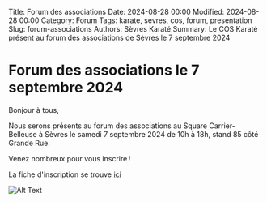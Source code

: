Title: Forum des associations
Date: 2024-08-28 00:00
Modified: 2024-08-28 00:00
Category: Forum 
Tags: karate, sevres, cos, forum, presentation
Slug: forum-associations
Authors: Sèvres Karaté 
Summary: Le COS Karaté présent au forum des associations de Sèvres le 7 septembre 2024

# Forum des associations le 7 septembre 2024
Bonjour à tous,

Nous serons présents au forum des associations au Square Carrier-Belleuse à Sèvres le samedi 7 septembre 2024 de 10h à 18h, stand 85 côté Grande Rue.

Venez nombreux pour vous inscrire !

La fiche d'inscription se trouve [ici]({static}/pdfs/fiche_inscription_coskarate_2024-2025.pdf)

![Alt Text]({static}/images/cos_karate_plaquette.jpg)
